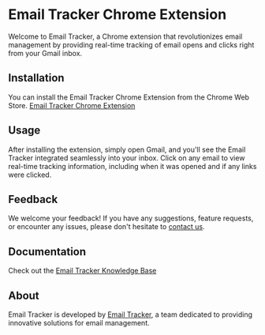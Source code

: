 # Email Tracker Chrome Extension

Welcome to Email Tracker, a Chrome extension that revolutionizes email management by providing real-time tracking of email opens and clicks right from your Gmail inbox.

## Installation

You can install the Email Tracker Chrome Extension from the Chrome Web Store. [Email Tracker Chrome Extension](https://chromewebstore.google.com/detail/email-tracker-free-email/mmkkkedfpenlibbhepgncmmoclhbaafo)

## Usage

After installing the extension, simply open Gmail, and you'll see the Email Tracker integrated seamlessly into your inbox. Click on any email to view real-time tracking information, including when it was opened and if any links were clicked.

## Feedback

We welcome your feedback! If you have any suggestions, feature requests, or encounter any issues, please don't hesitate to [contact us](mailto:info@emailtracker.cc).

## Documentation

Check out the [Email Tracker Knowledge Base](https://email-tracker.gitbook.io/email-tracker-knowledge-base/)

## About

Email Tracker is developed by [Email Tracker](https://emailtracker.cc), a team dedicated to providing innovative solutions for email management.


